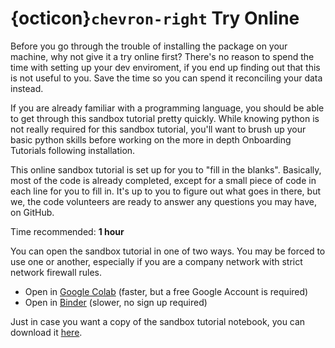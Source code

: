 # {octicon}`chevron-right` Try Online

Before you go through the trouble of installing the package on your machine, why not give it a try online first? There's no reason to spend the time with setting up your dev enviroment, if you end up finding out that this is not useful to you. Save the time so you can spend it reconciling your data instead.

If you are already familiar with a programming language, you should be able to get through this sandbox tutorial pretty quickly. While knowing python is not really required for this sandbox tutorial, you'll want to brush up your basic python skills before working on the more in depth Onboarding Tutorials following installation.

This online sandbox tutorial is set up for you to "fill in the blanks". Basically, most of the code is already completed, except for a small piece of code in each line for you to fill in. It's up to you to figure out what goes in there, but we, the code volunteers are ready to answer any questions you may have, on GitHub.

Time recommended: **1 hour**

You can open the sandbox tutorial in one of two ways. You may be forced to use one or another, especially if you are a company network with strict network firewall rules.

- Open in [Google Colab](https://githubtocolab.com/casact/chainladder-python/master/docs/getting_started/online_sandbox/demo-blank-concurrent.ipynb) (faster, but a free Google Account is required)
- Open in [Binder](https://mybinder.org/v2/gh/casact/chainladder-python/master/docs/getting_started/online_sandbox/demo-blank-concurrent.ipynb) (slower, no sign up required)

Just in case you want a copy of the sandbox tutorial notebook, you can download it [here](https://github.com/casact/chainladder-python/blob/master/docs/getting_started/online_sandbox/demo-blank-concurrent.ipynb).
